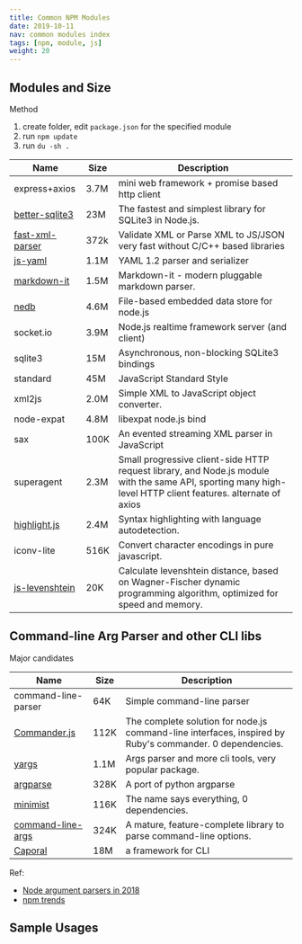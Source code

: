 ```yaml
---
title: Common NPM Modules
date: 2019-10-11
nav: common modules index
tags: [npm, module, js]
weight: 20
---
```


## Modules and Size

Method
1. create folder, edit ``package.json`` for the specified module
2. run ``npm update``
3. run ``du -sh .``

|Name|Size|Description|
|----|-----|------|
|express+axios|3.7M|mini web framework + promise based http client|
|[better-sqlite3](https://www.npmjs.com/package/better-sqlite3)|23M|The fastest and simplest library for SQLite3 in Node.js.|
|[fast-xml-parser](https://www.npmjs.com/package/fast-xml-parser)|372k|Validate XML or Parse XML to JS/JSON very fast without C/C++ based libraries|
|[js-yaml](https://www.npmjs.com/package/js-yaml)|1.1M|YAML 1.2 parser and serializer|
|[markdown-it](https://www.npmjs.com/package/markdown-it)|1.5M|Markdown-it - modern pluggable markdown parser.|
|[nedb](https://www.npmjs.com/package/nedb)|4.6M|File-based embedded data store for node.js|
|socket.io|3.9M|Node.js realtime framework server (and client)|
|sqlite3|15M|Asynchronous, non-blocking SQLite3 bindings|
|standard|45M|JavaScript Standard Style|
|xml2js|2.0M|Simple XML to JavaScript object converter.|
|node-expat|4.8M|libexpat node.js bind|
|sax|100K|An evented streaming XML parser in JavaScript|
|superagent|2.3M|Small progressive client-side HTTP request library, and Node.js module with the same API, sporting many high-level HTTP client features. alternate of axios|
|[highlight.js](https://www.npmjs.com/package/highlight.js)|2.4M|Syntax highlighting with language autodetection.|
|iconv-lite|516K|Convert character encodings in pure javascript.|
|[js-levenshtein](#js-levenshtein)|20K|Calculate levenshtein distance, based on Wagner-Fischer dynamic programming algorithm, optimized for speed and memory.|



## Command-line Arg Parser and other CLI libs

Major candidates

|Name|Size|Description|
|----|-----|------|
|command-line-parser|64K|Simple command-line parser|
|[Commander.js](https://github.com/tj/commander.js)|112K|The complete solution for node.js command-line interfaces, inspired by Ruby's commander. 0 dependencies.|
|[yargs](https://github.com/yargs/yargs)|1.1M|Args parser and more cli tools, very popular package.|
|[argparse](https://github.com/nodeca/argparse)|328K|A port of python argparse|
|[minimist](https://github.com/substack/minimist)|116K|The name says everything, 0 dependencies.|
|[command-line-args](https://github.com/75lb/command-line-args)|324K|A mature, feature-complete library to parse command-line options.|
|[Caporal](https://github.com/mattallty/Caporal.js)|18M|a framework for CLI|

Ref:
* [Node argument parsers in 2018](https://pantas.net/node_argument_parsers/)
* [npm trends](https://www.npmtrends.com/argparse-vs-commander-vs-minimist-vs-yargs)


## Sample Usages





